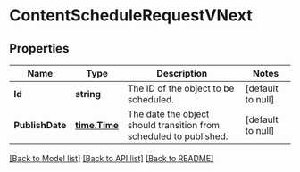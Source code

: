 # ContentScheduleRequestVNext

## Properties
Name | Type | Description | Notes
------------ | ------------- | ------------- | -------------
**Id** | **string** | The ID of the object to be scheduled. | [default to null]
**PublishDate** | [**time.Time**](time.Time.md) | The date the object should transition from scheduled to published. | [default to null]

[[Back to Model list]](../README.md#documentation-for-models) [[Back to API list]](../README.md#documentation-for-api-endpoints) [[Back to README]](../README.md)

